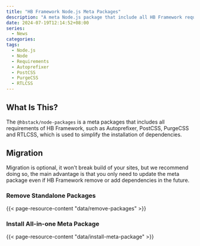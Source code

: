 ```yaml
---
title: "HB Framework Node.js Meta Packages"
description: "A meta Node.js package that include all HB Framework requires build tools."
date: 2024-07-19T12:14:52+08:00
series:
  - News
categories:
tags:
  - Node.js
  - Node
  - Requirements
  - Autoprefixer
  - PostCSS
  - PurgeCSS
  - RTLCSS
---
```


## What Is This?

The `@hbstack/node-packages` is a meta packages that includes all requirements of HB Framework, such as Autoprefixer, PostCSS, PurgeCSS and RTLCSS, which is used to simplify the installation of dependencies.

## Migration

Migration is optional, it won't break build of your sites, but we recommend doing so, the main advantage is that you only need to update the meta package even if HB Framework remove or add dependencies in the future.

### Remove Standalone Packages

{{< page-resource-content "data/remove-packages" >}}

### Install All-in-one Meta Package

{{< page-resource-content "data/install-meta-package" >}}
